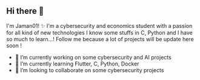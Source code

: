 ## Hi there 👋

I'm Jaman01! ✨
I'm a cybersecurity and economics student with a passion for all kind of new technologies 
I know some stuffs in C, Python and I have so much to learn...!
Follow me because a lot of projects will be update  here soon !


- 🔭 I’m currently working on some cybersecurity and AI projects
- 🌱 I’m currently learning Flutter, C, Python, Docker
- 👯 I’m looking to collaborate on some cybersecurity projects
<!--
- 🤔 I’m looking for help with ...
- 💬 Ask me about ...
- 📫 How to reach me: 
- 😄 Pronouns: ...
- ⚡ Fun fact: ...
-->
